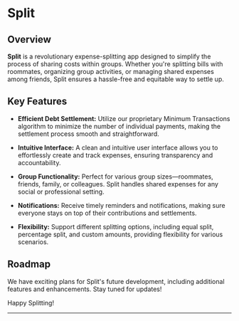 # Split

## Overview

**Split** is a revolutionary expense-splitting app designed to simplify the process of sharing costs within groups. Whether you're splitting bills with roommates, organizing group activities, or managing shared expenses among friends, Split ensures a hassle-free and equitable way to settle up.

## Key Features

- **Efficient Debt Settlement:** Utilize our proprietary Minimum Transactions algorithm to minimize the number of individual payments, making the settlement process smooth and straightforward.

- **Intuitive Interface:** A clean and intuitive user interface allows you to effortlessly create and track expenses, ensuring transparency and accountability.

- **Group Functionality:** Perfect for various group sizes—roommates, friends, family, or colleagues. Split handles shared expenses for any social or professional setting.

- **Notifications:** Receive timely reminders and notifications, making sure everyone stays on top of their contributions and settlements.

- **Flexibility:** Support different splitting options, including equal split, percentage split, and custom amounts, providing flexibility for various scenarios.

## Roadmap

We have exciting plans for Split's future development, including additional features and enhancements. Stay tuned for updates!

Happy Splitting!

---
